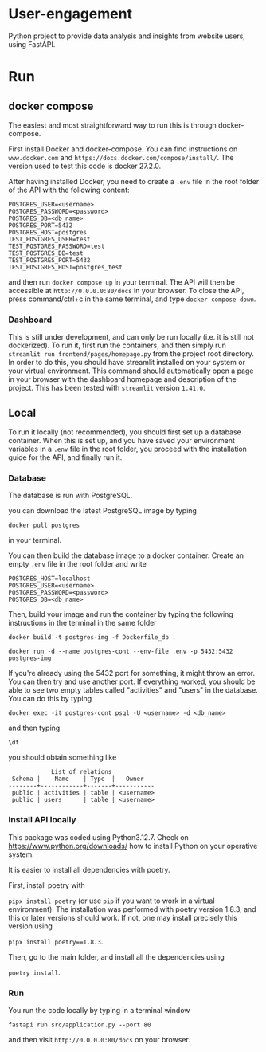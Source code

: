 # User-engagement

Python project to provide data analysis and insights from website users, using FastAPI.



# Run

## docker compose

The easiest and most straightforward way to run this is through docker-compose.

First install Docker and docker-compose. You can find instructions on `www.docker.com` and `https://docs.docker.com/compose/install/`. The version used to test this code is docker 27.2.0.

After having installed Docker, you need to create a `.env` file in the root folder of the API with the following content:
 ```
POSTGRES_USER=<username>
POSTGRES_PASSWORD=<password>
POSTGRES_DB=<db_name>
POSTGRES_PORT=5432
POSTGRES_HOST=postgres
TEST_POSTGRES_USER=test
TEST_POSTGRES_PASSWORD=test
TEST_POSTGRES_DB=test
TEST_POSTGRES_PORT=5432
TEST_POSTGRES_HOST=postgres_test
```
and then run `docker compose up` in your terminal.
The API will then be accessible at `http://0.0.0.0:80/docs` in your browser. To close the API, press command/ctrl+c in the same terminal, and type `docker compose down`.

### Dashboard
This is still under development, and can only be run locally (i.e. it is still not dockerized). To run it, first run the containers, and then simply run
`streamlit run frontend/pages/homepage.py` from the project root directory. In order to do this, you should have streamlit installed on your system or your virtual environment. This command should automatically open a page in your browser with the dashboard homepage and description of the project. This has been tested with `streamlit` version `1.41.0`.

## Local

To run it locally (not recommended), you should first set up a database container. When this is set up, and you have saved your environment variables in a `.env` file in the root folder, you proceed with the installation guide for the API, and finally run it.


### Database

The database is run with PostgreSQL.

you can download the latest PostgreSQL image by typing

```docker pull postgres```

in your terminal.

You can then build the database image to a docker container. Create an empty `.env` file in the root folder and write
 ```
POSTGRES_HOST=localhost
POSTGRES_USER=<username>
POSTGRES_PASSWORD=<password>
POSTGRES_DB=<db_name>
```

Then, build your image and run the container by typing the following instructions in the terminal in the same folder

```
docker build -t postgres-img -f Dockerfile_db .

docker run -d --name postgres-cont --env-file .env -p 5432:5432 postgres-img
```

If you're already using the 5432 port for something, it might throw an error. You can then try and use another port.
If everything worked, you should be able to see two empty tables called "activities" and "users" in the database. You can do this by typing

```docker exec -it postgres-cont psql -U <username> -d <db_name>```

and then typing

```\dt```

you should obtain something like

```
            List of relations
 Schema |    Name    | Type  |   Owner
--------+------------+-------+-----------
 public | activities | table | <username>
 public | users      | table | <username>
```

### Install API locally

This package was coded using Python3.12.7. Check on https://www.python.org/downloads/ how to install Python on your operative system.

It is easier to install all dependencies with poetry.

First, install poetry with

```pipx install poetry```
(or use `pip` if you want to work in a virtual environment).
The installation was performed with poetry version 1.8.3, and this or later versions should work. If not, one may install precisely this version using

```pipx install poetry==1.8.3```.

Then, go to the main folder, and install all the dependencies using

```poetry install```.

### Run

You run the code locally by typing in a terminal window

```fastapi run src/application.py --port 80```

and then visit `http://0.0.0.0:80/docs` on your browser.
